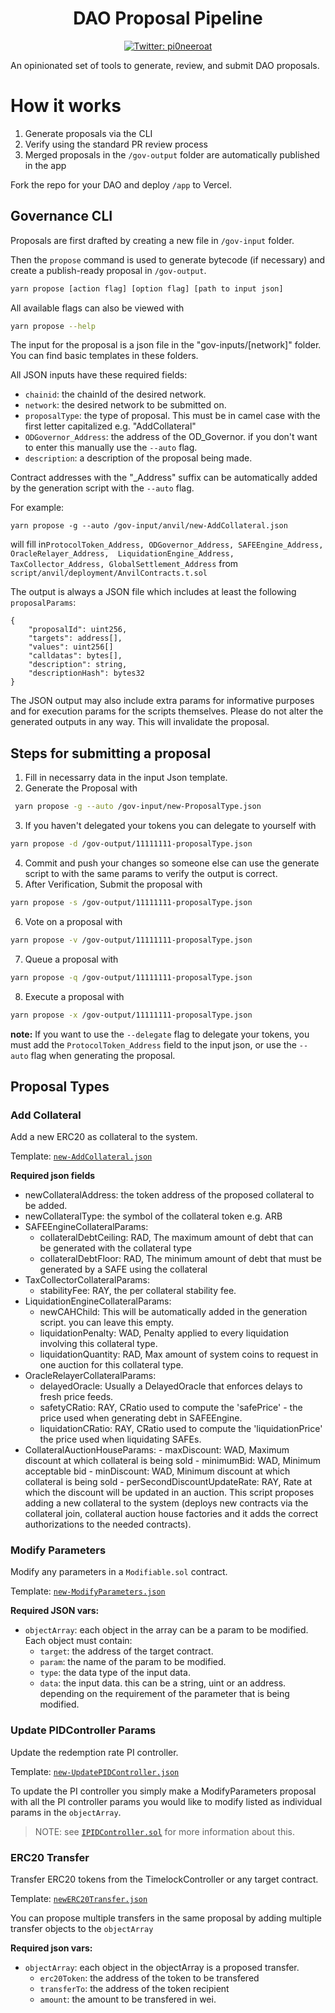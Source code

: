 <h1 align="center">
  DAO Proposal Pipeline
</h1>

<p align="center">
  <a href="https://twitter.com/pi0neerpat" target="_blank">
    <img alt="Twitter: pi0neeroat" src="https://img.shields.io/twitter/follow/pi0neerpat.svg?style=social" />
  </a>
</p>

An opinionated set of tools to generate, review, and submit DAO proposals.

# How it works

1. Generate proposals via the CLI 
2. Verify using the standard PR review process
3. Merged proposals in the `/gov-output` folder are automatically published in the app

Fork the repo for your DAO and deploy `/app` to Vercel.

## Governance CLI

Proposals are first drafted by creating a new file in `/gov-input` folder. 

Then the `propose` command is used to generate bytecode (if necessary) and create a publish-ready proposal in `/gov-output`.  

```bash
yarn propose [action flag] [option flag] [path to input json]
```

All available flags can also be viewed with

```bash
yarn propose --help
```

The input for the proposal is a json file in the "gov-inputs/[network]" folder. You can find basic templates in these folders.

All JSON inputs have these required fields:

- `chainid`: the chainId of the desired network.
- `network`: the desired network to be submitted on.
- `proposalType`: the type of proposal. This must be in camel case with the first letter capitalized e.g. "AddCollateral"
- `ODGovernor_Address`: the address of the OD_Governor. if you don't want to enter this manually use the `--auto` flag.
- `description`: a description of the proposal being made.

Contract addresses with the "\_Address" suffix can be automatically added by the generation script with the `--auto` flag.

For example:

```
yarn propose -g --auto /gov-input/anvil/new-AddCollateral.json
```

will fill in`ProtocolToken_Address, ODGovernor_Address, SAFEEngine_Address, OracleRelayer_Address,  LiquidationEngine_Address, TaxCollector_Address, GlobalSettlement_Address` from `script/anvil/deployment/AnvilContracts.t.sol`

The output is always a JSON file which includes at least the following `proposalParams`:

```
{
    "proposalId": uint256,
    "targets": address[],
    "values": uint256[]
    "calldatas": bytes[],
    "description": string,
    "descriptionHash": bytes32
}
```

The JSON output may also include extra params for informative purposes and for execution params for the scripts themselves. Please do not alter the generated outputs in any way. This will invalidate the proposal.

## Steps for submitting a proposal

1. Fill in necessarry data in the input Json template.
2. Generate the Proposal with

```bash
 yarn propose -g --auto /gov-input/new-ProposalType.json
```

3. If you haven't delegated your tokens you can delegate to yourself with

```bash
yarn propose -d /gov-output/11111111-proposalType.json
```

4. Commit and push your changes so someone else can use the generate script to with the same params to verify the output is correct.
5. After Verification, Submit the proposal with

```bash
yarn propose -s /gov-output/11111111-proposalType.json
```

6. Vote on a proposal with

```bash
yarn propose -v /gov-output/11111111-proposalType.json
```

7. Queue a proposal with

```bash
yarn propose -q /gov-output/11111111-proposalType.json
```

8. Execute a proposal with

```bash
yarn propose -x /gov-output/11111111-proposalType.json
```

**note:**
If you want to use the `--delegate` flag to delegate your tokens, you must add the `ProtocolToken_Address` field to the input json, or use the `--auto` flag when generating the proposal.

## Proposal Types

### Add Collateral

Add a new ERC20 as collateral to the system.

Template: [`new-AddCollateral.json`](gov-input/anvil/new-AddCollateral.json)

**Required json fields**

- newCollateralAddress: the token address of the proposed collateral to be added.
- newCollateralType: the symbol of the collateral token e.g. ARB
- SAFEEngineCollateralParams:
  - collateralDebtCeiling: RAD, The maximum amount of debt that can be generated with the collateral type
  - collateralDebtFloor: RAD, The minimum amount of debt that must be generated by a SAFE using the collateral
- TaxCollectorCollateralParams:
  - stabilityFee: RAY, the per collateral stability fee.
- LiquidationEngineCollateralParams:
  - newCAHChild: This will be automatically added in the generation script. you can leave this empty.
  - liquidationPenalty: WAD, Penalty applied to every liquidation involving this collateral type.
  - liquidationQuantity: RAD, Max amount of system coins to request in one auction for this collateral type.
- OracleRelayerCollateralParams:
  - delayedOracle: Usually a DelayedOracle that enforces delays to fresh price feeds.
  - safetyCRatio: RAY, CRatio used to compute the 'safePrice' - the price used when generating debt in SAFEEngine.
  - liquidationCRatio: RAY, CRatio used to compute the 'liquidationPrice' the price used when liquidating SAFEs.
- CollateralAuctionHouseParams: - maxDiscount: WAD, Maximum discount at which collateral is being sold - minimumBid: WAD, Minimum acceptable bid - minDiscount: WAD, Minimum discount at which collateral is being sold - perSecondDiscountUpdateRate: RAY, Rate at which the discount will be updated in an auction.
  This script proposes adding a new collateral to the system (deploys new contracts via the collateral join, collateral auction house factories and it adds the correct authorizations to the needed contracts).

### Modify Parameters

Modify any parameters in a `Modifiable.sol` contract.

Template: [`new-ModifyParameters.json`](gov-input/anvil/new-ModifyParameters.json)

**Required JSON vars:**

- `objectArray`: each object in the array can be a param to be modified. Each object must contain:
  - `target`: the address of the target contract.
  - `param`: the name of the param to be modified.
  - `type`: the data type of the input data.
  - `data`: the input data. this can be a string, uint or an address. depending on the requirement of the parameter that is being modified.

### Update PIDController Params

Update the redemption rate PI controller.

Template: [`new-UpdatePIDController.json`](gov-input/anvil/new-UpdatePIDController.json)

To update the PI controller you simply make a ModifyParameters proposal with all the PI controller params you would like to modify listed as individual params in the `objectArray`.

> NOTE: see [`IPIDController.sol`](src/interfaces/IPIDController.sol) for more information about this.

### ERC20 Transfer

Transfer ERC20 tokens from the TimelockController or any target contract.

Template: [`newERC20Transfer.json`](gov-input/anvil/newERC20Transfer.json)

You can propose multiple transfers in the same proposal by adding multiple transfer objects to the `objectArray`

**Required json vars:**

- `objectArray`: each object in the objectArray is a proposed transfer.
  - `erc20Token`: the address of the token to be transfered
  - `transferTo`: the address of the token recipient
  - `amount`: the amount to be transfered in wei.

